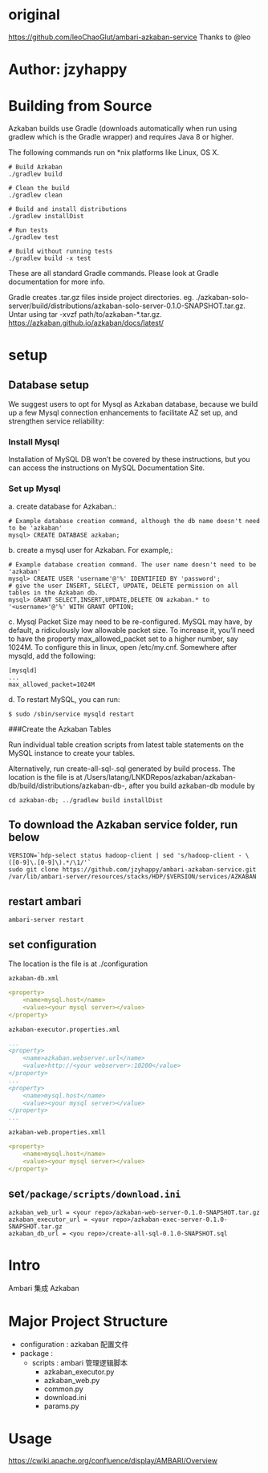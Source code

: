 # original
https://github.com/leoChaoGlut/ambari-azkaban-service 
Thanks to @leo
# Author: jzyhappy

# Building from Source
Azkaban builds use Gradle (downloads automatically when run using gradlew which is the Gradle wrapper) and requires Java 8 or higher.

The following commands run on *nix platforms like Linux, OS X.
```shell
# Build Azkaban
./gradlew build

# Clean the build
./gradlew clean

# Build and install distributions
./gradlew installDist

# Run tests
./gradlew test

# Build without running tests
./gradlew build -x test
```
These are all standard Gradle commands. Please look at Gradle documentation for more info.

Gradle creates .tar.gz files inside project directories. eg. ./azkaban-solo-server/build/distributions/azkaban-solo-server-0.1.0-SNAPSHOT.tar.gz. Untar using tar -xvzf path/to/azkaban-*.tar.gz.
https://azkaban.github.io/azkaban/docs/latest/

# setup
## Database setup
We suggest users to opt for Mysql as Azkaban database, because we build up a few Mysql connection enhancements to facilitate AZ set up, and strengthen service reliability:

### Install Mysql

Installation of MySQL DB won’t be covered by these instructions, but you can access the instructions on MySQL Documentation Site.

### Set up Mysql

a. create database for Azkaban.:
```
# Example database creation command, although the db name doesn't need to be 'azkaban'
mysql> CREATE DATABASE azkaban;
```
b. create a mysql user for Azkaban. For example,:
```
# Example database creation command. The user name doesn't need to be 'azkaban'
mysql> CREATE USER 'username'@'%' IDENTIFIED BY 'password';
# give the user INSERT, SELECT, UPDATE, DELETE permission on all tables in the Azkaban db.
mysql> GRANT SELECT,INSERT,UPDATE,DELETE ON azkaban.* to '<username>'@'%' WITH GRANT OPTION;
```
c. Mysql Packet Size may need to be re-configured. MySQL may have, by default, a ridiculously low allowable packet size. To increase it, you’ll need to have the property max_allowed_packet set to a higher number, say 1024M. To configure this in linux, open /etc/my.cnf. Somewhere after mysqld, add the following:
```
[mysqld]
...
max_allowed_packet=1024M
```
d. To restart MySQL, you can run:
```
$ sudo /sbin/service mysqld restart
```
###Create the Azkaban Tables

Run individual table creation scripts from latest table statements on the MySQL instance to create your tables.

Alternatively, run create-all-sql-<version>.sql generated by build process. The location is the file is at /Users/latang/LNKDRepos/azkaban/azkaban-db/build/distributions/azkaban-db-<version>, after you build azkaban-db module by
```
cd azkaban-db; ../gradlew build installDist
```
  
## To download the Azkaban service folder, run below
```shell
VERSION=`hdp-select status hadoop-client | sed 's/hadoop-client - \([0-9]\.[0-9]\).*/\1/'`
sudo git clone https://github.com/jzyhappy/ambari-azkaban-service.git /var/lib/ambari-server/resources/stacks/HDP/$VERSION/services/AZKABAN
```

## restart ambari
```
ambari-server restart
```

## set configuration
The location is the file is at ./configuration

`azkaban-db.xml`
```yaml
<property>
    <name>mysql.host</name>
    <value><your mysql server></value>
</property>
```

`azkaban-executor.properties.xml`
```yaml
...
<property>
    <name>azkaban.webserver.url</name>
    <value>http://<your webserver>:10200</value>
</property>
...
<property>
    <name>mysql.host</name>
    <value><your mysql server></value>
</property>
...
```

`azkaban-web.properties.xmll`
```yaml
<property>
    <name>mysql.host</name>
    <value><your mysql server></value>
</property>
```
## set`/package/scripts/download.ini`
```
azkaban_web_url = <your repo>/azkaban-web-server-0.1.0-SNAPSHOT.tar.gz
azkaban_executor_url = <your repo>/azkaban-exec-server-0.1.0-SNAPSHOT.tar.gz
azkaban_db_url = <you repo>/create-all-sql-0.1.0-SNAPSHOT.sql

```
# Intro
Ambari 集成 Azkaban

# Major Project Structure
- configuration : azkaban 配置文件
- package : 
  - scripts :  ambari 管理逻辑脚本
    - azkaban_executor.py  
    - azkaban_web.py
    - common.py
    - download.ini
    - params.py
# Usage
https://cwiki.apache.org/confluence/display/AMBARI/Overview
